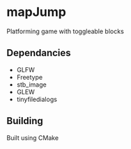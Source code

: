 # mapJump
 Platforming game with toggleable blocks
## Dependancies
- GLFW
- Freetype
- stb_image
- GLEW
- tinyfiledialogs
## Building
Built using CMake

